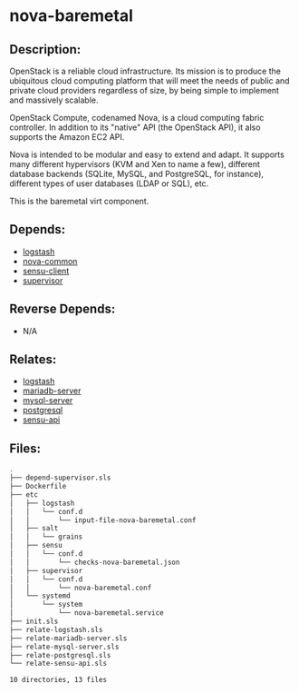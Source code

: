 # nova-baremetal

## Description:

OpenStack is a reliable cloud infrastructure. Its mission is to produce the ubiquitous cloud computing platform that will meet the needs of public and private cloud providers regardless of size, by being simple to implement and massively scalable.

OpenStack Compute, codenamed Nova, is a cloud computing fabric controller. In addition to its "native" API (the OpenStack API), it also supports the Amazon EC2 API.

Nova is intended to be modular and easy to extend and adapt. It supports many different hypervisors (KVM and Xen to name a few), different database backends (SQLite, MySQL, and PostgreSQL, for instance), different types of user databases (LDAP or SQL), etc.

This is the baremetal virt component.

## Depends:

  -  [logstash](/salt/logstash)
  -  [nova-common](/salt/nova-common)
  -  [sensu-client](/salt/sensu-client)
  -  [supervisor](/salt/supervisor)

## Reverse Depends:

  -  N/A

## Relates:

  -  [logstash](/salt/logstash)
  -  [mariadb-server](/salt/mariadb-server)
  -  [mysql-server](/salt/mysql-server)
  -  [postgresql](/salt/postgresql)
  -  [sensu-api](/salt/sensu-api)

## Files:

```bash
.
├── depend-supervisor.sls
├── Dockerfile
├── etc
│   ├── logstash
│   │   └── conf.d
│   │       └── input-file-nova-baremetal.conf
│   ├── salt
│   │   └── grains
│   ├── sensu
│   │   └── conf.d
│   │       └── checks-nova-baremetal.json
│   ├── supervisor
│   │   └── conf.d
│   │       └── nova-baremetal.conf
│   └── systemd
│       └── system
│           └── nova-baremetal.service
├── init.sls
├── relate-logstash.sls
├── relate-mariadb-server.sls
├── relate-mysql-server.sls
├── relate-postgresql.sls
└── relate-sensu-api.sls

10 directories, 13 files
```
